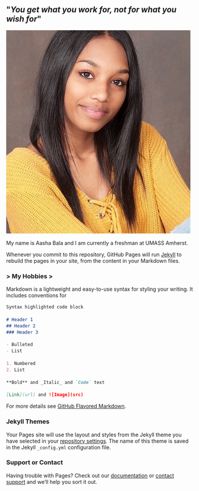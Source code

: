 ## "*You get what you work for, not for what you wish for*"
![pictureofmyself](/IMG_6703.jpeg)
          
My name is Aasha Bala and I am currently a freshman at UMASS Amherst.

Whenever you commit to this repository, GitHub Pages will run [Jekyll](https://jekyllrb.com/) to rebuild the pages in your site, from the content in your Markdown files.

### > My Hobbies >

Markdown is a lightweight and easy-to-use syntax for styling your writing. It includes conventions for

```markdown
Syntax highlighted code block

# Header 1
## Header 2
### Header 3

- Bulleted
- List

1. Numbered
2. List

**Bold** and _Italic_ and `Code` text

[Link](url) and ![Image](src)
```

For more details see [GitHub Flavored Markdown](https://guides.github.com/features/mastering-markdown/).

### Jekyll Themes

Your Pages site will use the layout and styles from the Jekyll theme you have selected in your [repository settings](https://github.com/aasha07/aasha07.github.io/settings). The name of this theme is saved in the Jekyll `_config.yml` configuration file.

### Support or Contact

Having trouble with Pages? Check out our [documentation](https://docs.github.com/categories/github-pages-basics/) or [contact support](https://github.com/contact) and we’ll help you sort it out.
